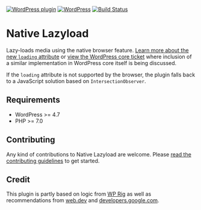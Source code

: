 [![WordPress plugin](https://img.shields.io/wordpress/plugin/v/native-lazyload.svg?maxAge=2592000)](https://wordpress.org/plugins/native-lazyload/)
[![WordPress](https://img.shields.io/wordpress/v/native-lazyload.svg?maxAge=2592000)](https://wordpress.org/plugins/native-lazyload/)
[![Build Status](https://api.travis-ci.org/GoogleChromeLabs/wp-native-lazyload.png?branch=master)](https://travis-ci.org/GoogleChromeLabs/wp-native-lazyload)

# Native Lazyload

Lazy-loads media using the native browser feature. [Learn more about the new `loading` attribute](https://web.dev/native-lazy-loading) or [view the WordPress core ticket](https://core.trac.wordpress.org/ticket/44427) where inclusion of a similar implementation in WordPress core itself is being discussed.

If the `loading` attribute is not supported by the browser, the plugin falls back to a JavaScript solution based on `IntersectionObserver`.

## Requirements

* WordPress >= 4.7
* PHP >= 7.0

## Contributing

Any kind of contributions to Native Lazyload are welcome. Please [read the contributing guidelines](https://github.com/GoogleChromeLabs/wp-native-lazyload/blob/master/CONTRIBUTING.md) to get started.

## Credit

This plugin is partly based on logic from [WP Rig](https://github.com/wprig/wprig/blob/v2.0/inc/Lazyload/Component.php) as well as recommendations from [web.dev](https://web.dev/native-lazy-loading) and [developers.google.com](https://developers.google.com/web/fundamentals/performance/lazy-loading-guidance/images-and-video/).

